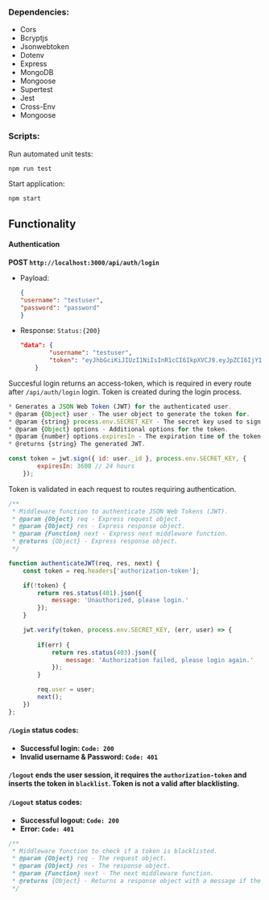 ### Dependencies:

- Cors
- Bcryptjs
- Jsonwebtoken
- Dotenv
- Express
- MongoDB
- Mongoose
- Supertest
- Jest
- Cross-Env
- Mongoose

### Scripts:

Run automated unit tests:

```sh
npm run test
```

Start application:

```sh
npm start
```

## Functionality

#### Authentication

**POST `http://localhost:3000/api/auth/login`**  
- Payload:

    ```json
    {
    "username": "testuser",
    "password": "password"
    }
    ```
- Response: `Status:{200}`
    ```json
    "data": {
            "username": "testuser",
            "token": "eyJhbGciKiJIUzI1NiIsInR1cCI6IkpXVCJ9.eyJpZCI6IjY1MzhkN2U2ZjI2ODEzZmQzMWU2MDgxMiIsImlhdCI6MTY5ODQxNzU4MSwiZXhwIjoxNjk2NDIxMTgxfQ.w8xGjGZexiT3QBLtlmsW0Gp_pIzceqqfxpQ-MxuQFy4"
        }
    ```

Succesful login returns an access-token, which is required in every route after `/api/auth/login` login. Token is created during the login process.

```js
* Generates a JSON Web Token (JWT) for the authenticated user.
* @param {Object} user - The user object to generate the token for.
* @param {string} process.env.SECRET_KEY - The secret key used to sign the token.
* @param {Object} options - Additional options for the token.
* @param {number} options.expiresIn - The expiration time of the token in seconds.
* @returns {string} The generated JWT.

const token = jwt.sign({ id: user._id }, process.env.SECRET_KEY, {
        expiresIn: 3600 // 24 hours
    });
```

Token is validated in each request to routes requiring authentication.

```js
/**
 * Middleware function to authenticate JSON Web Tokens (JWT).
 * @param {Object} req - Express request object.
 * @param {Object} res - Express response object.
 * @param {Function} next - Express next middleware function.
 * @returns {Object} - Express response object.
 */

function authenticateJWT(req, res, next) {
    const token = req.headers['authorization-token'];

    if(!token) {
        return res.status(401).json({
            message: 'Unauthorized, please login.'
        });
    }

    jwt.verify(token, process.env.SECRET_KEY, (err, user) => {
        
        if(err) {
            return res.status(403).json({
                message: 'Authorization failed, please login again.'
            });
        }

        req.user = user;
        next();
    })
};
```

#### `/Login` status codes:

 - **Successful login: `Code: 200`**
 - **Invalid username & Password: `Code: 401`**

#### **`/logout`** ends the user session, it requires the `authorization-token` and inserts the token in `blacklist`. Token is not a valid after blacklisting.

#### `/Logout` status codes:

 - **Successful logout: `Code: 200`**
 - **Error: `Code: 401`**

```js
/**
 * Middleware function to check if a token is blacklisted.
 * @param {Object} req - The request object.
 * @param {Object} res - The response object.
 * @param {Function} next - The next middleware function.
 * @returns {Object} - Returns a response object with a message if the token is blacklisted or calls the next middleware function.
 */
```












